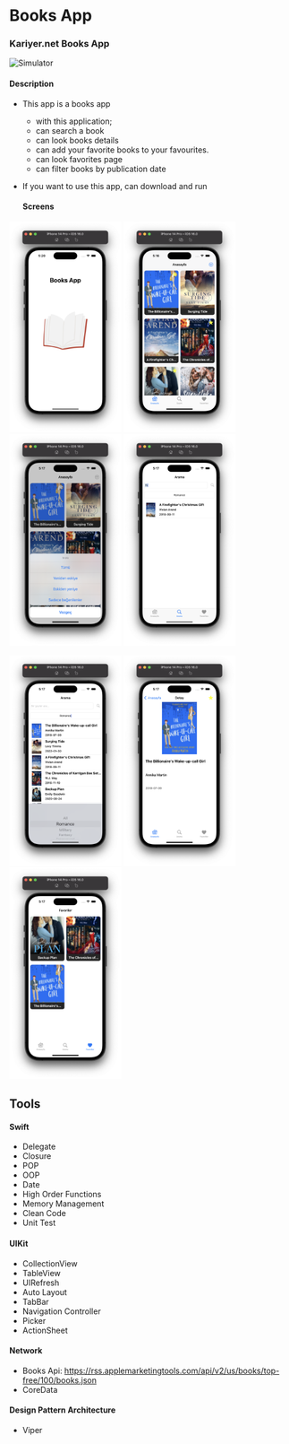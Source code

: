 # Books App

### Kariyer.net Books App

![Simulator](https://github.com/berkayyalcn21/BooksApp/blob/main/images/app%C4%B1con.png)

#### Description
- This app is a books app
  - with this application;
  - can search a book
  - can look books details
  - can add your favorite books to your favourites.
  - can look favorites page
  - can filter books by publication date

- If you want to use this app, can download and run
  
  #### Screens

<img src="https://github.com/berkayyalcn21/BooksApp/blob/main/images/splashPage.png" width="200" /> <img 
src="https://github.com/berkayyalcn21/BooksApp/blob/main/images/homePage.png" width="200" /> <img 
src="https://github.com/berkayyalcn21/BooksApp/blob/main/images/actionSheet.png" width="200" /> <img 
src="https://github.com/berkayyalcn21/BooksApp/blob/main/images/searchPage.png" width="200" /> 

<img src="https://github.com/berkayyalcn21/BooksApp/blob/main/images/filterCategory.png" width="200" /> <img 
src="https://github.com/berkayyalcn21/BooksApp/blob/main/images/detailsPage.png" width="200" /> <img 
src="https://github.com/berkayyalcn21/BooksApp/blob/main/images/favoritiesPage.png" width="200" />

## Tools

#### Swift
  - Delegate
  - Closure
  - POP
  - OOP
  - Date
  - High Order Functions
  - Memory Management
  - Clean Code 
  - Unit Test
  
#### UIKit
  - CollectionView
  - TableView
  - UIRefresh
  - Auto Layout
  - TabBar
  - Navigation Controller
  - Picker
  - ActionSheet
  
#### Network
  - Books Api: https://rss.applemarketingtools.com/api/v2/us/books/top-free/100/books.json
  - CoreData
  
#### Design Pattern Architecture
  - Viper 
